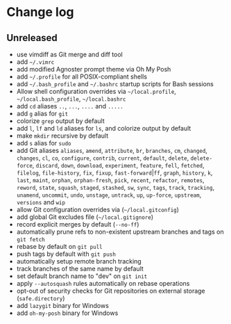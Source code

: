 # Change log

## Unreleased

- use vimdiff as Git merge and diff tool
- add `~/.vimrc`
- add modified Agnoster prompt theme via Oh My Posh
- add `~/.profile` for all POSIX-compliant shells
- add `~/.bash_profile` and `~/.bashrc` startup scripts for Bash sessions
- Allow shell configuration overrides via `~/local.profile`, `~/local.bash_profile`, `~/local.bashrc`
- add `cd` aliases `..`, `...`, `....` and `.....`
- add `g` alias for `git`
- colorize `grep` output by default
- add `l`, `lf` and `ld` aliases for `ls`, and colorize output by default
- make `mkdir` recursive by default
- add `s` alias for `sudo`
- add Git aliases `aliases`, `amend`, `attribute`, `br`, `branches`, `cm`, `changed`, `changes`, `cl`, `co`, `configure`, `contrib`, `current`, `default`, `delete`, `delete-force`, `discard`, `down`, `download`, `experiment`, `feature`, `fell`, `fetched`, `filelog`, `file-history`, `fix`, `fixup`, `fast-forward`|`ff`, `graph`, `history`, `k`, `last`, `maint`, `orphan`, `orphan-fresh`, `pick`, `recent`, `refactor`, `remotes`, `reword`, `state`, `squash`, `staged`, `stashed`, `sw`, `sync`, `tags`, `track`, `tracking`, `unamend`, `uncommit`, `undo`, `unstage`, `untrack`, `up`, `up-force`, `upstream`, `versions` and `wip`
- allow Git configuration overrides via (`~/local.gitconfig`)
- add global Git excludes file (`~/local.gitignore`)
- record explicit merges by default (`--no-ff`)
- automatically prune refs to non-existent upstream branches and tags on `git fetch`
- rebase by default on `git pull`
- push tags by default with `git push`
- automatically setup remote branch tracking
- track branches of the same name by default
- set default branch name to "dev" on `git init`
- apply `--autosquash` rules automatically on rebase operations
- opt-out of security checks for Git repositories on external storage (`safe.directory`)
- add `lazygit` binary for Windows
- add `oh-my-posh` binary for Windows
